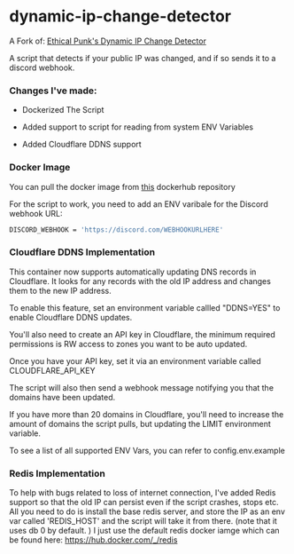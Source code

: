 # dynamic-ip-change-detector

A Fork of: [Ethical Punk's Dynamic IP Change Detector](https://github.com/ethicalpunk/dynamic-ip-change-detector)

A script that detects if your public IP was changed, and if so sends it to a discord webhook.

### Changes I've made:

- Dockerized The Script
  
- Added support to script for reading from system ENV Variables

- Added Cloudflare DDNS support
  

### Docker Image

You can pull the docker image from [this](https://hub.docker.com/r/baxtmann/ip-change-detector) dockerhub repository

For the script to work, you need to add an ENV varibale for the Discord webhook URL:

```sh
DISCORD_WEBHOOK = 'https://discord.com/WEBHOOKURLHERE'
```

### Cloudflare DDNS Implementation

This container now supports automatically updating DNS records in Cloudflare. It looks for any records with the old IP address and changes them to the new IP address.

To enable this feature, set an environment variable callled "DDNS=YES" to enable Cloudflare DDNS updates.

You'll also need to create an API key in Cloudflare, the minimum required permissions is RW access to zones you want to be auto updated.

Once you have your API key, set it via an environment variable called CLOUDFLARE_API_KEY

The script will also then send a webhook message notifying you that the domains have been updated.

If you have more than 20 domains in Cloudflare, you'll need to increase the amount of domains the script pulls, but updating the LIMIT environment variable.

To see a list of all supported ENV Vars, you can refer to config.env.example

### Redis Implementation
To help with bugs related to loss of internet connection, I've added Redis support so that the old IP can persist even if the script crashes, stops etc. All you need to do is install the base redis server, and store the IP as an env var called 'REDIS_HOST' and the script will take it from there. (note that it uses db 0 by default. ) I just use the default redis docker iamge which can be found here: https://hub.docker.com/_/redis